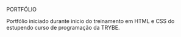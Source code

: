 
PORTFÓLIO 


Portfólio iniciado durante inicio do treinamento em HTML e CSS do estupendo curso de programação da TRYBE.

